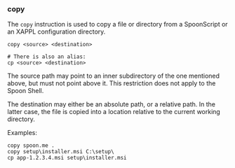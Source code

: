 ### copy

The `copy` instruction is used to copy a file or directory from a SpoonScript or an XAPPL configuration directory.

```
copy <source> <destination>

# There is also an alias:
cp <source> <destination>
```

The source path may point to an inner subdirectory of the one mentioned above, but must not point above it. This restriction does not apply to the Spoon Shell.

The destination may either be an absolute path, or a relative path. In the latter case, the file is copied into a location relative to the current working directory.

Examples:
```
copy spoon.me .
copy setup\installer.msi C:\setup\
cp app-1.2.3.4.msi setup\installer.msi
```
